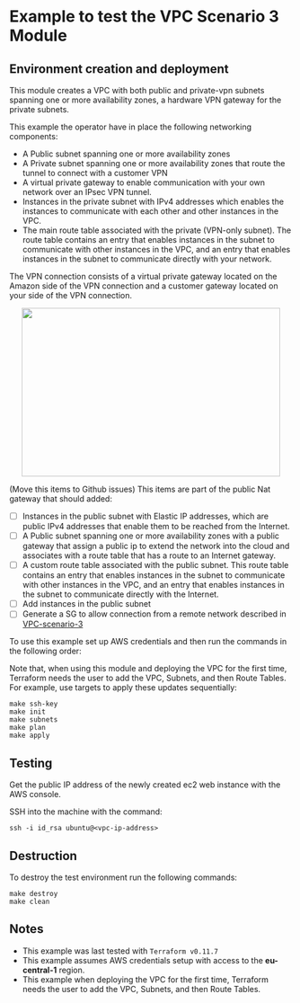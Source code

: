 # Example to test the VPC Scenario 3 Module
## Environment creation and deployment

This module creates a VPC with both public and private-vpn subnets spanning one or
more availability zones, a hardware VPN gateway for the private subnets.

This example the operator have in place the following networking components:

-  A Public subnet spanning one or more availability zones
-  A Private subnet spanning one or more availability zones that route the tunnel to connect with a customer VPN
- A virtual private gateway to enable communication with your own network over an IPsec VPN tunnel.
- Instances in the private subnet with IPv4 addresses which enables the instances to communicate with each other and other instances in the VPC.
- The main route table associated with the private (VPN-only subnet). The route table contains an entry that enables instances in the subnet to communicate with other instances in the VPC, and an entry that enables instances in the subnet to communicate directly with your network.

The VPN connection consists of a virtual private gateway located on the Amazon side of the VPN connection and a customer gateway located on your side of the VPN connection.

<p align="center">
  <img width="460" height="300" src="https://github.com/fpco/terraform-aws-foundation/blob/vpc-scenario-3/examples/vpc-scenario-3/VPC-3.png">
</p>

(Move this items to Github issues)
This items are part of the public Nat gateway that should added:

- [ ] Instances in the public subnet with Elastic IP addresses, which are public IPv4 addresses that enable them to be reached from the Internet.
- [ ] A Public subnet spanning one or more availability zones with a public gateway that assign a public ip to extend the network into the cloud and associates with a route table that has a route to an Internet gateway.
- [ ] A custom route table associated with the public subnet. This route table contains an entry that enables instances in the subnet to communicate with other instances in the VPC, and an entry that enables instances in the subnet to communicate directly with the Internet.
- [ ] Add instances in the public subnet
- [ ] Generate a SG to allow connection from a remote network described in [VPC-scenario-3](https://docs.aws.amazon.com/AmazonVPC/latest/UserGuide/VPC_Scenario3.html)

To use this example set up AWS credentials and then run the commands in the
following order:

Note that, when using this module and deploying the VPC for the first time,
Terraform needs the user to add the VPC, Subnets, and then Route Tables. For example, use targets to apply these updates sequentially:

```
make ssh-key
make init
make subnets
make plan
make apply
```

## Testing

Get the public IP address of the newly created ec2 web instance with the AWS console.

SSH into the machine with the command:

```
ssh -i id_rsa ubuntu@<vpc-ip-address>
```

## Destruction

To destroy the test environment run the following commands:

```
make destroy
make clean
```

## Notes

* This example was last tested with `Terraform v0.11.7`
* This example assumes AWS credentials setup with access to the **eu-central-1** region.
* This example when deploying the VPC for the first time, Terraform needs the user to add the VPC, Subnets, and then Route Tables.



